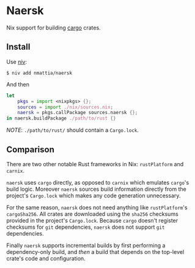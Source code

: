 # Naersk

Nix support for building [cargo] crates.

## Install

Use [niv]:

``` shell
$ niv add nmattia/naersk
```

And then

``` nix
let
    pkgs = import <nixpkgs> {};
    sources = import ./nix/sources.nix;
    naersk = pkgs.callPackage sources.naersk {};
in naersk.buildPackage ./path/to/rust {}
```

_NOTE_: `./path/to/rust/` should contain a `Cargo.lock`.

## Comparison

There are two other notable Rust frameworks in Nix: `rustPlatform` and
`carnix`.

`naersk` uses `cargo` directly, as opposed to `carnix` which emulates `cargo`'s
build logic. Moreover `naersk` sources build information directly from the
project's `Cargo.lock` which makes any code generation unnecessary.

For the same reason, `naersk` does not need anything like `rustPlatform`'s
`cargoSha256`. All crates are downloaded using the `sha256` checksums provided
in the project's `Cargo.lock`. Because `cargo` doesn't register checksums for
`git` dependencies, `naersk` does not support `git` dependencies.

Finally `naersk` supports incremental builds by first performing a
dependency-only build, and _then_ a build that depends on the top-level crate's
code and configuration.


[cargo]: https://crates.io/
[niv]: https://github.com/nmattia/niv
